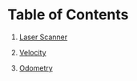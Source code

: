 # Table of Contents

1. [Laser Scanner](https://github.com/wildenali/ROS_Turlebot3_Simulation/tree/master/turtlebot3_wilden/src/A_LaserScanner)

2. [Velocity](https://github.com/wildenali/ROS_Turlebot3_Simulation/tree/master/turtlebot3_wilden/src/B_Velocity)

3. [Odometry](https://github.com/wildenali/ROS_Turlebot3_Simulation/tree/master/turtlebot3_wilden/src/C_Odometry)
